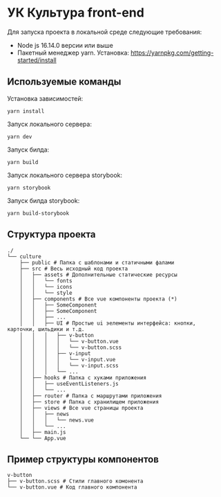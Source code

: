 # УК Культура front-end

Для запуска проекта в локальной среде следующие требования:

- Node js 16.14.0 версии или выше
- Пакетный менеджер yarn. Установка: https://yarnpkg.com/getting-started/install

## Используемые команды

Установка зависимостей:

```
yarn install
```

Запуск локального сервера:

```
yarn dev
```

Запуск билда:

```
yarn build
```

Запуск локального сервера storybook:

```
yarn storybook
```

Запуск билда storybook:

```
yarn build-storybook
```

## Структура проекта

```
./
└── culture
    ├── public # Папка с шаблонами и статичными фалами
    ├── src # Весь исходный код проекта
    │   ├── assets # Дополнительные статические ресурсы
    │   │   └── fonts
    │   │   └── icons
    │   │   └── style
    │   ├── components # Все vue компоненты проекта (*)
    │   │   ├── SomeComponent
    │   │   ├── SomeComponent
    │   │   ├── ...
    │   │   ├── UI # Простые ui эелементы интерфейса: кнопки, карточки, шильдики и т.д.
    │   │   │   ├── v-button
    │   │   │   │   └── v-button.vue
    │   │   │   │   └── v-button.scss
    │   │   │   ├── v-input
    │   │   │   │   └── v-input.vue
    │   │   │   │   └── v-input.scss
    │   │   │   └── ...
    │   ├── hooks # Папка с хуками приложения
    │   │   ├── useEventListeners.js
    │   │   └── ...
    │   ├── router # Папка с маршрутами приложения
    │   ├── store # Папка с хранилищем приложения
    │   ├── views # Все vue страницы проекта
    │   │   ├── news
    │   │   │   └── news.vue
    │   │   └── ...
    │   ├── main.js
    └── └── App.vue
```

## Пример структуры компонентов

```
v-button
├── v-button.scss # Стили главного комонента
└── v-button.vue # Код главного компонента
```
